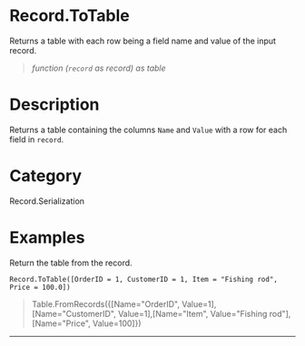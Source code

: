 ﻿# Record.ToTable
Returns a table with each row being a field name and value of the input record.
> _function (<code>record</code> as record) as table_
# Description 
Returns a table containing the columns <code>Name</code> and <code>Value</code> with a row for each field in <code>record</code>.

# Category 
Record.Serialization
# Examples 
Return the table from the record.
```
Record.ToTable([OrderID = 1, CustomerID = 1, Item = "Fishing rod", Price = 100.0])
```
> Table.FromRecords({[Name="OrderID", Value=1],[Name="CustomerID", Value=1],[Name="Item", Value="Fishing rod"],[Name="Price", Value=100]})
***
